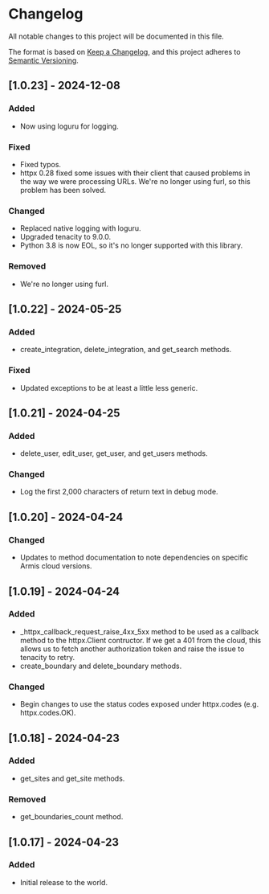 # Changelog

All notable changes to this project will be documented in this file.

The format is based on [Keep a Changelog](https://keepachangelog.com/en/1.1.0/),
and this project adheres to [Semantic Versioning](https://semver.org/spec/v2.0.0.html).

## [1.0.23] - 2024-12-08

### Added
- Now using loguru for logging.

### Fixed
- Fixed typos.
- httpx 0.28 fixed some issues with their client that caused problems in the way we were processing URLs.  We're no longer using furl, so this problem has been solved.

### Changed
- Replaced native logging with loguru.
- Upgraded tenacity to 9.0.0.
- Python 3.8 is now EOL, so it's no longer supported with this library.

### Removed
- We're no longer using furl.

## [1.0.22] - 2024-05-25

### Added

- create_integration, delete_integration, and get_search methods.

### Fixed

- Updated exceptions to be at least a little less generic.

## [1.0.21] - 2024-04-25

### Added

- delete_user, edit_user, get_user, and get_users methods.

### Changed

- Log the first 2,000 characters of return text in debug mode.


## [1.0.20] - 2024-04-24

### Changed

- Updates to method documentation to note dependencies on specific Armis cloud versions.

## [1.0.19] - 2024-04-24

### Added

- _httpx_callback_request_raise_4xx_5xx method to be used as a callback method to the httpx.Client contructor.  If we get a 401 from the cloud, this allows us to fetch another authorization token and raise the issue to tenacity to retry.
- create_boundary and delete_boundary methods.

### Changed

- Begin changes to use the status codes exposed under httpx.codes (e.g. httpx.codes.OK).

## [1.0.18] - 2024-04-23

### Added

- get_sites and get_site methods.

### Removed

- get_boundaries_count method.

## [1.0.17] - 2024-04-23

### Added

- Initial release to the world.

